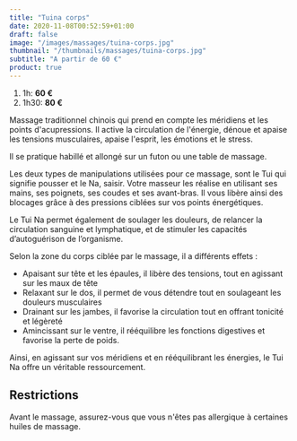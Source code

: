 ```yaml
---
title: "Tuina corps"
date: 2020-11-08T00:52:59+01:00
draft: false
image: "/images/massages/tuina-corps.jpg"
thumbnail: "/thumbnails/massages/tuina-corps.jpg"
subtitle: "A partir de 60 €"
product: true
---
```


1. 1h: __60 €__
1. 1h30: __80 €__

Massage traditionnel chinois qui prend en compte les méridiens et les points d'acupressions.
Il active la circulation de l'énergie, dénoue et apaise les tensions musculaires, apaise l'esprit, les émotions et le stress.

Il se pratique habillé et allongé sur un futon ou une table de massage.

Les deux types de manipulations utilisées pour ce massage, sont le Tui qui signifie pousser et le Na, saisir.
Votre masseur les réalise en utilisant ses mains, ses poignets, ses coudes et ses avant-bras.
Il vous libère ainsi des blocages grâce à des pressions ciblées sur vos points énergétiques.

Le Tui Na permet également de soulager les douleurs, de relancer la circulation sanguine et lymphatique,
et de stimuler les capacités d’autoguérison de l’organisme.

Selon la zone du corps ciblée par le massage, il a différents effets :

* Apaisant sur tête et les épaules, il libère des tensions, tout en agissant sur les maux de tête
* Relaxant sur le dos, il permet de vous détendre tout en soulageant les douleurs musculaires
* Drainant sur les jambes, il favorise la circulation tout en offrant tonicité et légèreté
* Amincissant sur le ventre, il rééquilibre les fonctions digestives et favorise la perte de poids.

Ainsi, en agissant sur vos méridiens et en rééquilibrant les énergies, le Tui Na offre un véritable ressourcement.


## Restrictions

Avant le massage, assurez-vous que vous n'êtes pas allergique à certaines huiles de massage.